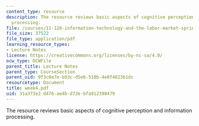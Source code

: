 ```yaml
---
content_type: resource
description: The resource reviews basic aspects of cognitive perception and information
  processing.
file: /courses/11-128-information-technology-and-the-labor-market-spring-2005/31a373e2d476ae4bd73ebfa912398479_week4.pdf
file_size: 37522
file_type: application/pdf
learning_resource_types:
- Lecture Notes
license: https://creativecommons.org/licenses/by-nc-sa/4.0/
ocw_type: OCWFile
parent_title: Lecture Notes
parent_type: CourseSection
parent_uid: 9f3c0e7e-b83c-d5e6-510b-4e8f4823b1dc
resourcetype: Document
title: week4.pdf
uid: 31a373e2-d476-ae4b-d73e-bfa912398479
---
```

The resource reviews basic aspects of cognitive perception and information processing.